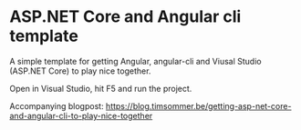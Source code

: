 # ASP.NET Core and Angular cli template

A simple template for getting Angular, angular-cli and Viusal Studio (ASP.NET Core) to play nice together.

Open in Visual Studio, hit F5 and run the project. 

Accompanying blogpost: https://blog.timsommer.be/getting-asp-net-core-and-angular-cli-to-play-nice-together